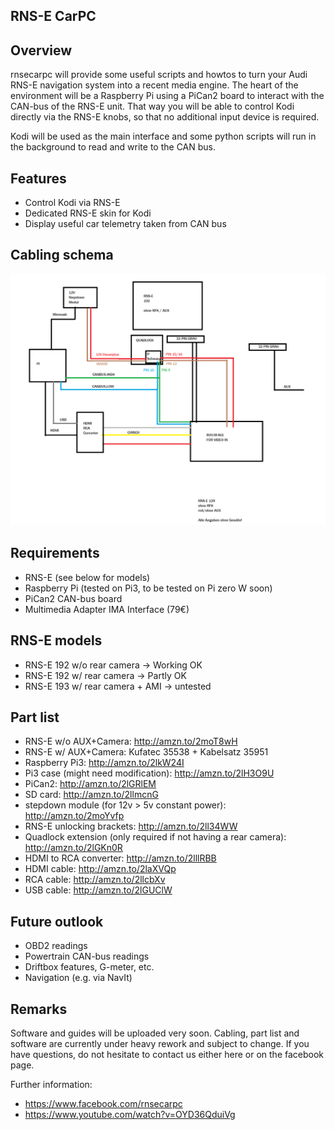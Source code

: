 ## RNS-E CarPC


## Overview

rnsecarpc will provide some useful scripts and howtos to turn your Audi RNS-E navigation system into a recent media engine.
The heart of the environment will be a Raspberry Pi using a PiCan2 board to interact with the CAN-bus of the RNS-E unit.
That way you will be able to control Kodi directly via the RNS-E knobs, so that no additional input device is required.

Kodi will be used as the main interface and some python scripts will run in the background to read and write to the CAN bus.


## Features

- Control Kodi via RNS-E
- Dedicated RNS-E skin for Kodi
- Display useful car telemetry taken from CAN bus


## Cabling schema

![Alt text](/screenshots/schema.png?raw=true "Cabling schema")


## Requirements

- RNS-E (see below for models)
- Raspberry Pi (tested on Pi3, to be tested on Pi zero W soon)
- PiCan2 CAN-bus board
- Multimedia Adapter IMA Interface (79€)

## RNS-E models
- RNS-E 192 w/o rear camera -> Working OK
- RNS-E 192 w/ rear camera -> Partly OK
- RNS-E 193 w/ rear camera + AMI -> untested


## Part list
- RNS-E w/o AUX+Camera: http://amzn.to/2moT8wH
- RNS-E w/ AUX+Camera: Kufatec 35538 + Kabelsatz 35951
- Raspberry Pi3: http://amzn.to/2lkW24I
- Pi3 case (might need modification): http://amzn.to/2lH3O9U
- PiCan2: http://amzn.to/2lGRlEM
- SD card: http://amzn.to/2llmcnG
- stepdown module (for 12v > 5v constant power): http://amzn.to/2moYvfp
- RNS-E unlocking brackets: http://amzn.to/2ll34WW
- Quadlock extension (only required if not having a rear camera): http://amzn.to/2lGKn0R
- HDMI to RCA converter: http://amzn.to/2lllRBB
- HDMI cable: http://amzn.to/2laXVQp
- RCA cable: http://amzn.to/2llcbXv
- USB cable: http://amzn.to/2lGUClW


## Future outlook

- OBD2 readings
- Powertrain CAN-bus readings
- Driftbox features, G-meter, etc.
- Navigation (e.g. via NavIt)



## Remarks

Software and guides will be uploaded very soon.
Cabling, part list and software are currently under heavy rework and subject to change.
If you have questions, do not hesitate to contact us either here or on the facebook page.


Further information:
- https://www.facebook.com/rnsecarpc
- https://www.youtube.com/watch?v=OYD36QduiVg
